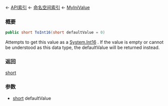 ← [API索引](Api-Index) ← [命名空间索引](Namespace-Index) ← [MyIniValue](VRage.Game.ModAPI.Ingame.Utilities.MyIniValue)

### 概要

```csharp
public short ToInt16(short defaultValue = 0)
```

Attempts to get this value as a [System.Int16](https://docs.microsoft.com/en-us/dotnet/api/system.int16?view=netframework-4.6) . If the value is empty or cannot be understood as this data type, the defaultValue will be returned instead.

### 返回

[short](https://docs.microsoft.com/en-us/dotnet/api/System.Int16?view=netframework-4.6)



### 参数

* [short](https://docs.microsoft.com/en-us/dotnet/api/System.Int16?view=netframework-4.6) defaultValue
